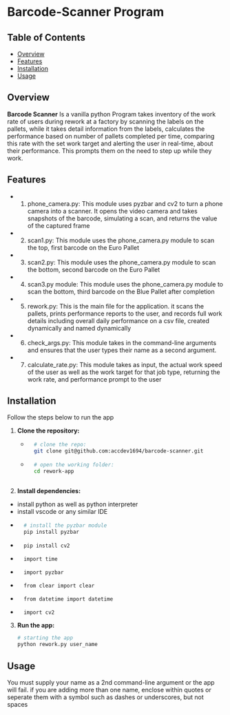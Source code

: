 # Barcode-Scanner Program


## Table of Contents
- [Overview](#overview)
- [Features](#features)
- [Installation](#installation)
- [Usage](#usage)


## Overview
**Barcode Scanner** Is a vanilla python Program takes inventory of the work rate of users during rework at a factory by scanning the labels on the pallets, while it takes detail information from the labels, calculates the performance based on number of pallets completed per time, comparing this rate with the set work target and alerting the user in real-time, about their performance. This prompts them on the need to step up while they work.

## Features
- 1. phone_camera.py: This module uses pyzbar and cv2 to turn a phone camera into a scanner. It opens the video camera and takes snapshots of the barcode, simulating a scan, and returns the value of the captured frame
- 2. scan1.py: This module uses the phone_camera.py module to scan the top, first barcode on the Euro Pallet
- 3.  scan2.py: This module uses the phone_camera.py module to scan the bottom, second barcode on the Euro Pallet
- 4. scan3.py module: This module uses the phone_camera.py module to scan the bottom, third barcode on the Blue Pallet after completion
- 5. rework.py: This is the main file for the application. it scans the pallets, prints performance reports to the user, and records full work details including overall daily performance on a csv file, created dynamically and named dynamically
- 6. check_args.py: This module takes in the command-line arguments and ensures that the user types their name as a second argument. 
- 7. calculate_rate.py: This module takes as input, the actual work speed of the user as well as the work target for that job type, returning the work rate, and performance prompt to the user

## Installation
Follow the steps below to run the app

1. **Clone the repository:**
    - ```bash
        # clone the repo:
        git clone git@github.com:accdev1694/barcode-scanner.git

    - ```bash
        # open the working folder:
        cd rework-app
    

2. **Install dependencies:**    
- install python as well as python interpreter
- install vscode or any similar IDE
- ```bash
    # install the pyzbar module 
    pip install pyzbar
- ```bash
    pip install cv2
- ```
    import time
- ```
    import pyzbar
- ```
    from clear import clear
- ```
    from datetime import datetime
- ```
    import cv2

3. **Run the app:**
    ```bash
    # starting the app
    python rework.py user_name


## Usage
You must supply your name as a 2nd command-line argument or the app will fail. if you are adding more than one name, enclose within quotes or seperate them with a symbol such as dashes or underscores, but not spaces




